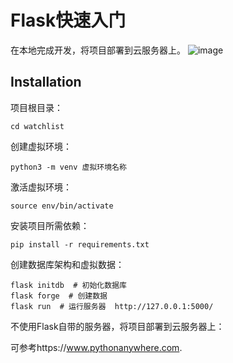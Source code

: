# Flask快速入门
在本地完成开发，将项目部署到云服务器上。
![image](https://github.com/KiCheng/helloFlask/assets/108656173/062c6e04-79e2-41e1-ab0b-e399faf61ac9)

## Installation

项目根目录：

```shell
cd watchlist
```

创建虚拟环境：

```shell
python3 -m venv 虚拟环境名称
```

激活虚拟环境：

```shell
source env/bin/activate
```

安装项目所需依赖：

```shell
pip install -r requirements.txt
```

创建数据库架构和虚拟数据：

```shell
flask initdb  # 初始化数据库
flask forge  # 创建数据
flask run  # 运行服务器  http://127.0.0.1:5000/
```

不使用Flask自带的服务器，将项目部署到云服务器上：

可参考https://www.pythonanywhere.com.
